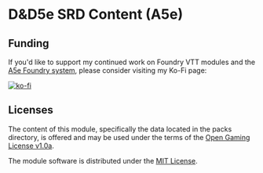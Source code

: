 # D&D5e SRD Content (A5e)

## Funding

If you'd like to support my continued work on Foundry VTT modules and the [A5e Foundry system](https://foundryvtt.com/packages/a5e), please consider visiting my Ko-Fi page: 

[![ko-fi](https://ko-fi.com/img/githubbutton_sm.svg)](https://ko-fi.com/philbest)

## Licenses

The content of this module, specifically the data located in the packs directory, is offered and may be used under the terms of the [Open Gaming License v1.0a](https://github.com/Pjb518/a5e-kobold-press-ogl/blob/main/OGL.md).

The module software is distributed under the [MIT License](https://mit-license.org/).
